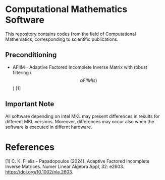 # Computational Mathematics Software

This repository contains codes from the field of Computational Mathematics, corresponding to scientific publications.

## Preconditioning
- AFIIM - Adaptive Factored Incomplete Inverse Matrix with robust filtering ($$\alpha FIIM (\epsilon)$$) [1]


## Important Note
All software depending on Intel MKL may present differences in results for different MKL versions. Moreover, differences
may occur also when the software is executed in differnt hardware.

# References
[1] C. K. Filelis - Papadopoulos (2024). Adaptive Factored Incomplete Inverse Matrices. Numer Linear Algebra Appl, 32: e2603. https://doi.org/10.1002/nla.2603.
